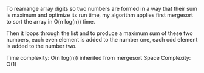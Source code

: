 To rearrange array digits so two numbers are formed in a way that their sum is maximum and optimize its run time,
my algorithm applies first mergesort to sort the array in O(n log(n)) time. 

Then it loops through the list and to produce a maximum sum of these two numbers,
 each even element is added to the number one, each odd element is added to the number two.

Time complexity: O(n log(n)) inherited from mergesort
Space Complexity: O(1)